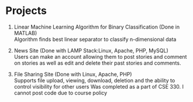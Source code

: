 # Projects
1. Linear Machine Learning Algorithm for Binary Classification (Done in MATLAB) <br>
   <t> Algorithm finds best linear separator to classify n-dimensional data 
    </t>
2. News Site (Done with LAMP Stack:Linux, Apache, PHP, MySQL) <br>
    <t>Users can make an account allowing them to post stories and comment on stories as well as edit and delete their past stories and comments. </t> 

3. File Sharing Site (Done with Linux, Apache, PHP) <br> 
 <t> Supports file upload, viewing, download, deletion and the ability to control visibility for other users 
   <h10>Was completed as a part of CSE 330. I cannot post code due to course policy</h10>
   </t>
